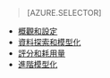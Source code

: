 > [AZURE.SELECTOR]
- [概觀和設定](../articles/machine-learning-data-science-spark-overview.md)
- [資料探索和模型化](../articles/machine-learning/machine-learning-data-science-spark-data-exploration-modeling.md)
- [評分和耗用量](../articles/machine-learning/machine-learning-data-science-spark-model-consumption.md)
- [進階模型化](../articles/machine-learning/machine-learning-data-science-spark-advanced-data-exploration-modeling.md)